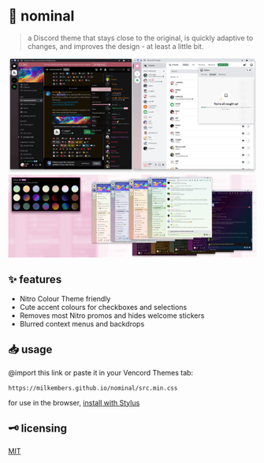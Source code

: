 # 🌸 nominal

> a Discord theme that stays close to the original, is quickly adaptive to changes, and improves the design - at least a little bit.

![mainpreview](assets/mainpreview.png)
![nitrocolourpreview](assets/nitrocolourpreview.png)

## ✨ features

- Nitro Colour Theme friendly
- Cute accent colours for checkboxes and selections
- Removes most Nitro promos and hides welcome stickers
- Blurred context menus and backdrops

## 📥 usage

@import this link or paste it in your Vencord Themes tab:

```
https://milkembers.github.io/nominal/src.min.css
```

for use in the browser, [install with Stylus](nominal.user.css)

## 🗝️ licensing

[MIT](LICENSE.md)
